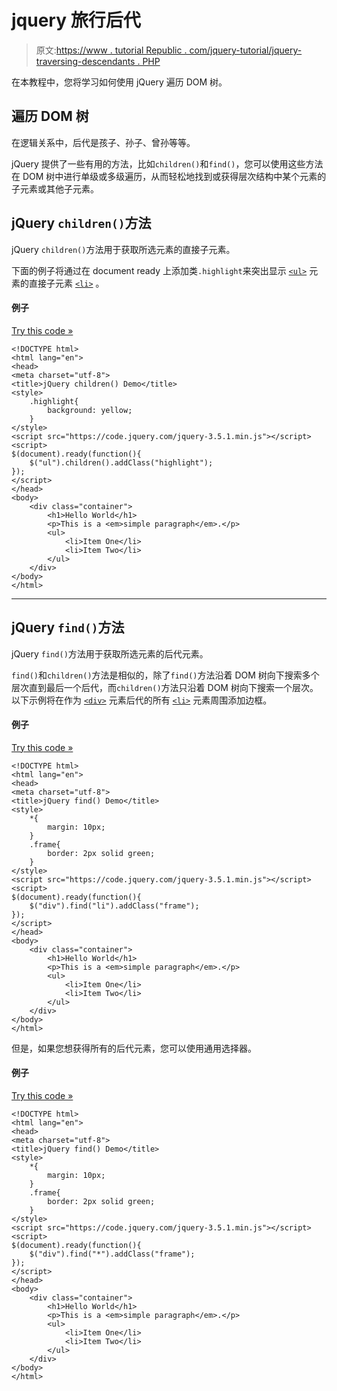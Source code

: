 # jquery 旅行后代

> 原文:[https://www . tutorial Republic . com/jquery-tutorial/jquery-traversing-descendants . PHP](https://www.tutorialrepublic.com/jquery-tutorial/jquery-traversing-descendants.php)

在本教程中，您将学习如何使用 jQuery 遍历 DOM 树。

## 遍历 DOM 树

在逻辑关系中，后代是孩子、孙子、曾孙等等。

jQuery 提供了一些有用的方法，比如`children()`和`find()`，您可以使用这些方法在 DOM 树中进行单级或多级遍历，从而轻松地找到或获得层次结构中某个元素的子元素或其他子元素。

## jQuery `children()`方法

jQuery `children()`方法用于获取所选元素的直接子元素。

下面的例子将通过在 document ready 上添加类`.highlight`来突出显示 [`<ul>`](../html-reference/html-ul-tag.php) 元素的直接子元素 [`<li>`](../html-reference/html-li-tag.php) 。

#### 例子

[Try this code »](../codelab.php?topic=jquery&file=get-direct-children-of-an-element "Try this code using online Editor")

```
<!DOCTYPE html>
<html lang="en">
<head>
<meta charset="utf-8">
<title>jQuery children() Demo</title>
<style>
    .highlight{
        background: yellow;
    }        
</style>
<script src="https://code.jquery.com/jquery-3.5.1.min.js"></script>
<script>
$(document).ready(function(){
    $("ul").children().addClass("highlight");
});
</script>
</head>
<body>
    <div class="container">
        <h1>Hello World</h1>
        <p>This is a <em>simple paragraph</em>.</p>
        <ul>
            <li>Item One</li>
            <li>Item Two</li>
        </ul>
    </div>
</body>
</html>
```

* * *

## jQuery `find()`方法

jQuery `find()`方法用于获取所选元素的后代元素。

`find()`和`children()`方法是相似的，除了`find()`方法沿着 DOM 树向下搜索多个层次直到最后一个后代，而`children()`方法只沿着 DOM 树向下搜索一个层次。以下示例将在作为 [`<div>`](../html-reference/html-div-tag.php) 元素后代的所有 [`<li>`](../html-reference/html-li-tag.php) 元素周围添加边框。

#### 例子

[Try this code »](../codelab.php?topic=jquery&file=get-specific-descendants-of-an-element "Try this code using online Editor")

```
<!DOCTYPE html>
<html lang="en">
<head>
<meta charset="utf-8">
<title>jQuery find() Demo</title>
<style>
    *{
        margin: 10px;
    }
    .frame{
        border: 2px solid green;
    }        
</style>
<script src="https://code.jquery.com/jquery-3.5.1.min.js"></script>
<script>
$(document).ready(function(){
    $("div").find("li").addClass("frame");
});
</script>
</head>
<body>
    <div class="container">
        <h1>Hello World</h1>
        <p>This is a <em>simple paragraph</em>.</p>
        <ul>
            <li>Item One</li>
            <li>Item Two</li>
        </ul>
    </div>
</body>
</html>
```

但是，如果您想获得所有的后代元素，您可以使用通用选择器。

#### 例子

[Try this code »](../codelab.php?topic=jquery&file=get-all-the-descendants-of-an-element "Try this code using online Editor")

```
<!DOCTYPE html>
<html lang="en">
<head>
<meta charset="utf-8">
<title>jQuery find() Demo</title>
<style>
    *{
        margin: 10px;
    }
    .frame{
        border: 2px solid green;
    }        
</style>
<script src="https://code.jquery.com/jquery-3.5.1.min.js"></script>
<script>
$(document).ready(function(){
    $("div").find("*").addClass("frame");
});
</script>
</head>
<body>
    <div class="container">
        <h1>Hello World</h1>
        <p>This is a <em>simple paragraph</em>.</p>
        <ul>
            <li>Item One</li>
            <li>Item Two</li>
        </ul>
    </div>
</body>
</html>
```